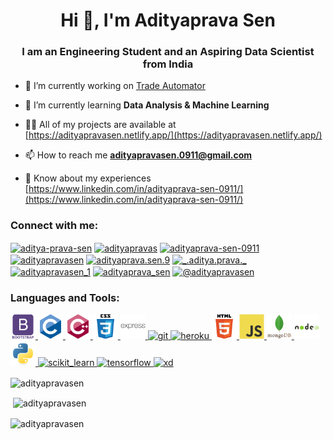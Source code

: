 <h1 align="center">Hi 👋, I'm Adityaprava Sen</h1>
<h3 align="center">I am an Engineering Student and an Aspiring Data Scientist from India</h3>

- 🔭 I’m currently working on [Trade Automator](https://github.com/aritra1311/Stock-market-analysis)

- 🌱 I’m currently learning **Data Analysis & Machine Learning**

- 👨‍💻 All of my projects are available at [https://adityapravasen.netlify.app/](https://adityapravasen.netlify.app/)

- 📫 How to reach me **adityapravasen.0911@gmail.com**

- 📄 Know about my experiences [https://www.linkedin.com/in/adityaprava-sen-0911/](https://www.linkedin.com/in/adityaprava-sen-0911/)

<h3 align="left">Connect with me:</h3>
<p align="left">
<a href="https://codepen.io/aditya-prava-sen" target="blank"><img align="center" src="https://raw.githubusercontent.com/rahuldkjain/github-profile-readme-generator/master/src/images/icons/Social/codepen.svg" alt="aditya-prava-sen" height="30" width="40" /></a>
<a href="https://twitter.com/adityapravas" target="blank"><img align="center" src="https://raw.githubusercontent.com/rahuldkjain/github-profile-readme-generator/master/src/images/icons/Social/twitter.svg" alt="adityapravas" height="30" width="40" /></a>
<a href="https://linkedin.com/in/adityaprava-sen-0911" target="blank"><img align="center" src="https://raw.githubusercontent.com/rahuldkjain/github-profile-readme-generator/master/src/images/icons/Social/linked-in-alt.svg" alt="adityaprava-sen-0911" height="30" width="40" /></a>
<a href="https://kaggle.com/adityapravasen" target="blank"><img align="center" src="https://raw.githubusercontent.com/rahuldkjain/github-profile-readme-generator/master/src/images/icons/Social/kaggle.svg" alt="adityapravasen" height="30" width="40" /></a>
<a href="https://fb.com/adityaprava.sen.9" target="blank"><img align="center" src="https://raw.githubusercontent.com/rahuldkjain/github-profile-readme-generator/master/src/images/icons/Social/facebook.svg" alt="adityaprava.sen.9" height="30" width="40" /></a>
<a href="https://instagram.com/_.aditya.prava._" target="blank"><img align="center" src="https://raw.githubusercontent.com/rahuldkjain/github-profile-readme-generator/master/src/images/icons/Social/instagram.svg" alt="_.aditya.prava._" height="30" width="40" /></a>
<a href="https://www.hackerrank.com/adityapravasen_1" target="blank"><img align="center" src="https://raw.githubusercontent.com/rahuldkjain/github-profile-readme-generator/master/src/images/icons/Social/hackerrank.svg" alt="adityapravasen_1" height="30" width="40" /></a>
<a href="https://www.leetcode.com/adityaprava_sen" target="blank"><img align="center" src="https://raw.githubusercontent.com/rahuldkjain/github-profile-readme-generator/master/src/images/icons/Social/leet-code.svg" alt="adityaprava_sen" height="30" width="40" /></a>
<a href="https://www.hackerearth.com/@adityapravasen" target="blank"><img align="center" src="https://raw.githubusercontent.com/rahuldkjain/github-profile-readme-generator/master/src/images/icons/Social/hackerearth.svg" alt="@adityapravasen" height="30" width="40" /></a>
</p>

<h3 align="left">Languages and Tools:</h3>
<p align="left"> <a href="https://getbootstrap.com" target="_blank"> <img src="https://raw.githubusercontent.com/devicons/devicon/master/icons/bootstrap/bootstrap-plain-wordmark.svg" alt="bootstrap" width="40" height="40"/> </a> <a href="https://www.cprogramming.com/" target="_blank"> <img src="https://raw.githubusercontent.com/devicons/devicon/master/icons/c/c-original.svg" alt="c" width="40" height="40"/> </a> <a href="https://www.w3schools.com/cpp/" target="_blank"> <img src="https://raw.githubusercontent.com/devicons/devicon/master/icons/cplusplus/cplusplus-original.svg" alt="cplusplus" width="40" height="40"/> </a> <a href="https://www.w3schools.com/css/" target="_blank"> <img src="https://raw.githubusercontent.com/devicons/devicon/master/icons/css3/css3-original-wordmark.svg" alt="css3" width="40" height="40"/> </a> <a href="https://expressjs.com" target="_blank"> <img src="https://raw.githubusercontent.com/devicons/devicon/master/icons/express/express-original-wordmark.svg" alt="express" width="40" height="40"/> </a> <a href="https://git-scm.com/" target="_blank"> <img src="https://www.vectorlogo.zone/logos/git-scm/git-scm-icon.svg" alt="git" width="40" height="40"/> </a> <a href="https://heroku.com" target="_blank"> <img src="https://www.vectorlogo.zone/logos/heroku/heroku-icon.svg" alt="heroku" width="40" height="40"/> </a> <a href="https://www.w3.org/html/" target="_blank"> <img src="https://raw.githubusercontent.com/devicons/devicon/master/icons/html5/html5-original-wordmark.svg" alt="html5" width="40" height="40"/> </a> <a href="https://developer.mozilla.org/en-US/docs/Web/JavaScript" target="_blank"> <img src="https://raw.githubusercontent.com/devicons/devicon/master/icons/javascript/javascript-original.svg" alt="javascript" width="40" height="40"/> </a> <a href="https://www.mongodb.com/" target="_blank"> <img src="https://raw.githubusercontent.com/devicons/devicon/master/icons/mongodb/mongodb-original-wordmark.svg" alt="mongodb" width="40" height="40"/> </a> <a href="https://nodejs.org" target="_blank"> <img src="https://raw.githubusercontent.com/devicons/devicon/master/icons/nodejs/nodejs-original-wordmark.svg" alt="nodejs" width="40" height="40"/> </a> <a href="https://www.python.org" target="_blank"> <img src="https://raw.githubusercontent.com/devicons/devicon/master/icons/python/python-original.svg" alt="python" width="40" height="40"/> </a> <a href="https://scikit-learn.org/" target="_blank"> <img src="https://upload.wikimedia.org/wikipedia/commons/0/05/Scikit_learn_logo_small.svg" alt="scikit_learn" width="40" height="40"/> </a> <a href="https://www.tensorflow.org" target="_blank"> <img src="https://www.vectorlogo.zone/logos/tensorflow/tensorflow-icon.svg" alt="tensorflow" width="40" height="40"/> </a> <a href="https://www.adobe.com/products/xd.html" target="_blank"> <img src="https://cdn.worldvectorlogo.com/logos/adobe-xd.svg" alt="xd" width="40" height="40"/> </a> </p>

<p><img align="center" src="https://github-readme-stats.vercel.app/api/top-langs?username=adityapravasen&show_icons=true&theme=tokyonight&locale=en&layout=compact" alt="adityapravasen" /></p>

<p>&nbsp;<img align="center" src="https://github-readme-stats.vercel.app/api?username=adityapravasen&show_icons=true&theme=dracula&locale=en" alt="adityapravasen" /></p>

<p><img align="center" src="https://github-readme-streak-stats.herokuapp.com/?user=adityapravasen&theme=dark" alt="adityapravasen" /></p>

